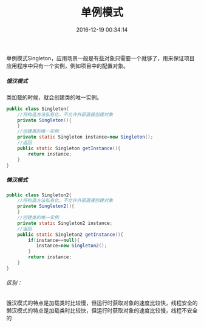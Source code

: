 ﻿---
layout: post
comments: true
title: 单例模式
tag: java
category: java
date: 2016-12-19 00:34:14 
---
单例模式Singleton，应用场景一般是有些对象只需要一个就够了，用来保证项目应用程序中只有一个实例，例如项目中的配置对象。  
<!-- more -->
##### 饿汉模式
类加载的时候，就会创建类的唯一实例。
```java
public class Singleton{
    //将构造方法私有化，不允许外部直接创建对象
    private Singleton(){
    }
    //创建类的唯一实例
    private static Singleton instance=new Singleton();
    //返回
    public static Singleton getInstance(){
        return instance;
    }
}
```
##### 懒汉模式
```java
public class Singleton2{
    //将构造方法私有化，不允许外部直接创建对象
    private Singleton2(){
    }
    //创建类的唯一实例
    private static Singleton2 instance;
    //返回
    public static Singleton2 getInstance(){
        if(instance==null){
           instance=new Singleton2();
        }
        return instance;
    }
}
```
###### 区别：  
饿汉模式的特点是加载类时比较慢，但运行时获取对象的速度比较快，线程安全的  
懒汉模式的特点是加载类时比较快，但运行时获取对象的速度比较慢，线程不安全的

